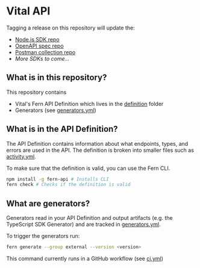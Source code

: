 # Vital API

Tagging a release on this repository will update the:

- [Node.js SDK repo](https://github.com/fern-vital/vital-node)
- [OpenAPI spec repo](https://github.com/fern-vital/vital-openapi)
- [Postman collection repo](https://github.com/fern-vital/vital-postman)
- _More SDKs to come..._

## What is in this repository?

This repository contains

- Vital's Fern API Definition which lives in the [definition](./fern/api/definition/) folder
- Generators (see [generators.yml](./fern/api/generators.yml))

## What is in the API Definition?

The API Definition contains information about what endpoints, types, and errors are used in the API. The definition is broken into smaller files such as [activity.yml](fern/api/definition/activity.yml).

To make sure that the definition is valid, you can use the Fern CLI.

```bash
npm install -g fern-api # Installs CLI
fern check # Checks if the definition is valid
```

## What are generators?

Generators read in your API Definition and output artifacts (e.g. the TypeScript SDK Generator) and are tracked in [generators.yml](./fern/api/generators.yml).

To trigger the generators run:

```bash
fern generate --group external --version <version>
```

This command currently runs in a GitHub workflow (see [ci.yml](.github/workflows/ci.yml#L32))
